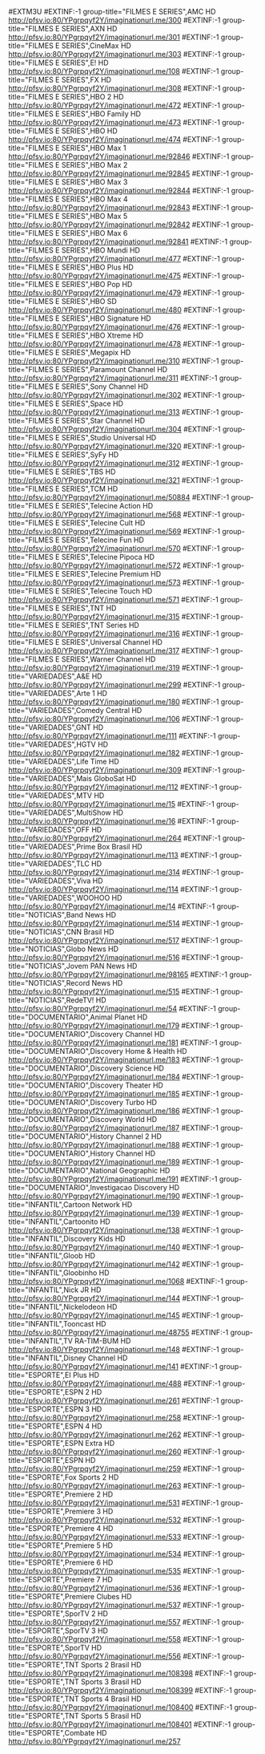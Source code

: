 #EXTM3U
#EXTINF:-1 group-title="FILMES E SERIES",AMC HD
http://pfsv.io:80/YPgrpqyf2Y/imaginationurl.me/300
#EXTINF:-1 group-title="FILMES E SERIES",AXN HD
http://pfsv.io:80/YPgrpqyf2Y/imaginationurl.me/301
#EXTINF:-1 group-title="FILMES E SERIES",CineMax HD
http://pfsv.io:80/YPgrpqyf2Y/imaginationurl.me/303
#EXTINF:-1 group-title="FILMES E SERIES",E! HD
http://pfsv.io:80/YPgrpqyf2Y/imaginationurl.me/108
#EXTINF:-1 group-title="FILMES E SERIES",FX HD
http://pfsv.io:80/YPgrpqyf2Y/imaginationurl.me/308
#EXTINF:-1 group-title="FILMES E SERIES",HBO 2 HD
http://pfsv.io:80/YPgrpqyf2Y/imaginationurl.me/472
#EXTINF:-1 group-title="FILMES E SERIES",HBO Family HD
http://pfsv.io:80/YPgrpqyf2Y/imaginationurl.me/473
#EXTINF:-1 group-title="FILMES E SERIES",HBO HD
http://pfsv.io:80/YPgrpqyf2Y/imaginationurl.me/474
#EXTINF:-1 group-title="FILMES E SERIES",HBO Max 1
http://pfsv.io:80/YPgrpqyf2Y/imaginationurl.me/92846
#EXTINF:-1 group-title="FILMES E SERIES",HBO Max 2
http://pfsv.io:80/YPgrpqyf2Y/imaginationurl.me/92845
#EXTINF:-1 group-title="FILMES E SERIES",HBO Max 3
http://pfsv.io:80/YPgrpqyf2Y/imaginationurl.me/92844
#EXTINF:-1 group-title="FILMES E SERIES",HBO Max 4
http://pfsv.io:80/YPgrpqyf2Y/imaginationurl.me/92843
#EXTINF:-1 group-title="FILMES E SERIES",HBO Max 5
http://pfsv.io:80/YPgrpqyf2Y/imaginationurl.me/92842
#EXTINF:-1 group-title="FILMES E SERIES",HBO Max 6
http://pfsv.io:80/YPgrpqyf2Y/imaginationurl.me/92841
#EXTINF:-1 group-title="FILMES E SERIES",HBO Mundi HD
http://pfsv.io:80/YPgrpqyf2Y/imaginationurl.me/477
#EXTINF:-1 group-title="FILMES E SERIES",HBO Plus HD
http://pfsv.io:80/YPgrpqyf2Y/imaginationurl.me/475
#EXTINF:-1 group-title="FILMES E SERIES",HBO Pop HD
http://pfsv.io:80/YPgrpqyf2Y/imaginationurl.me/479
#EXTINF:-1 group-title="FILMES E SERIES",HBO SD
http://pfsv.io:80/YPgrpqyf2Y/imaginationurl.me/480
#EXTINF:-1 group-title="FILMES E SERIES",HBO Signature HD
http://pfsv.io:80/YPgrpqyf2Y/imaginationurl.me/476
#EXTINF:-1 group-title="FILMES E SERIES",HBO Xtreme HD
http://pfsv.io:80/YPgrpqyf2Y/imaginationurl.me/478
#EXTINF:-1 group-title="FILMES E SERIES",Megapix HD
http://pfsv.io:80/YPgrpqyf2Y/imaginationurl.me/310
#EXTINF:-1 group-title="FILMES E SERIES",Paramount Channel HD
http://pfsv.io:80/YPgrpqyf2Y/imaginationurl.me/311
#EXTINF:-1 group-title="FILMES E SERIES",Sony Channel HD
http://pfsv.io:80/YPgrpqyf2Y/imaginationurl.me/302
#EXTINF:-1 group-title="FILMES E SERIES",Space HD
http://pfsv.io:80/YPgrpqyf2Y/imaginationurl.me/313
#EXTINF:-1 group-title="FILMES E SERIES",Star Channel HD
http://pfsv.io:80/YPgrpqyf2Y/imaginationurl.me/304
#EXTINF:-1 group-title="FILMES E SERIES",Studio Universal HD
http://pfsv.io:80/YPgrpqyf2Y/imaginationurl.me/320
#EXTINF:-1 group-title="FILMES E SERIES",SyFy HD
http://pfsv.io:80/YPgrpqyf2Y/imaginationurl.me/312
#EXTINF:-1 group-title="FILMES E SERIES",TBS HD
http://pfsv.io:80/YPgrpqyf2Y/imaginationurl.me/321
#EXTINF:-1 group-title="FILMES E SERIES",TCM HD
http://pfsv.io:80/YPgrpqyf2Y/imaginationurl.me/50884
#EXTINF:-1 group-title="FILMES E SERIES",Telecine Action HD
http://pfsv.io:80/YPgrpqyf2Y/imaginationurl.me/568
#EXTINF:-1 group-title="FILMES E SERIES",Telecine Cult HD
http://pfsv.io:80/YPgrpqyf2Y/imaginationurl.me/569
#EXTINF:-1 group-title="FILMES E SERIES",Telecine Fun HD
http://pfsv.io:80/YPgrpqyf2Y/imaginationurl.me/570
#EXTINF:-1 group-title="FILMES E SERIES",Telecine Pipoca HD
http://pfsv.io:80/YPgrpqyf2Y/imaginationurl.me/572
#EXTINF:-1 group-title="FILMES E SERIES",Telecine Premium HD
http://pfsv.io:80/YPgrpqyf2Y/imaginationurl.me/573
#EXTINF:-1 group-title="FILMES E SERIES",Telecine Touch HD
http://pfsv.io:80/YPgrpqyf2Y/imaginationurl.me/571
#EXTINF:-1 group-title="FILMES E SERIES",TNT HD
http://pfsv.io:80/YPgrpqyf2Y/imaginationurl.me/315
#EXTINF:-1 group-title="FILMES E SERIES",TNT Series HD
http://pfsv.io:80/YPgrpqyf2Y/imaginationurl.me/316
#EXTINF:-1 group-title="FILMES E SERIES",Universal Channel HD
http://pfsv.io:80/YPgrpqyf2Y/imaginationurl.me/317
#EXTINF:-1 group-title="FILMES E SERIES",Warner Channel HD
http://pfsv.io:80/YPgrpqyf2Y/imaginationurl.me/319
#EXTINF:-1 group-title="VARIEDADES",A&E HD
http://pfsv.io:80/YPgrpqyf2Y/imaginationurl.me/299
#EXTINF:-1 group-title="VARIEDADES",Arte 1 HD
http://pfsv.io:80/YPgrpqyf2Y/imaginationurl.me/180
#EXTINF:-1 group-title="VARIEDADES",Comedy Central HD
http://pfsv.io:80/YPgrpqyf2Y/imaginationurl.me/106
#EXTINF:-1 group-title="VARIEDADES",GNT HD
http://pfsv.io:80/YPgrpqyf2Y/imaginationurl.me/111
#EXTINF:-1 group-title="VARIEDADES",HGTV HD
http://pfsv.io:80/YPgrpqyf2Y/imaginationurl.me/182
#EXTINF:-1 group-title="VARIEDADES",Life Time HD
http://pfsv.io:80/YPgrpqyf2Y/imaginationurl.me/309
#EXTINF:-1 group-title="VARIEDADES",Mais GloboSat HD
http://pfsv.io:80/YPgrpqyf2Y/imaginationurl.me/112
#EXTINF:-1 group-title="VARIEDADES",MTV HD
http://pfsv.io:80/YPgrpqyf2Y/imaginationurl.me/15
#EXTINF:-1 group-title="VARIEDADES",MultiShow HD
http://pfsv.io:80/YPgrpqyf2Y/imaginationurl.me/16
#EXTINF:-1 group-title="VARIEDADES",OFF HD
http://pfsv.io:80/YPgrpqyf2Y/imaginationurl.me/264
#EXTINF:-1 group-title="VARIEDADES",Prime Box Brasil HD
http://pfsv.io:80/YPgrpqyf2Y/imaginationurl.me/113
#EXTINF:-1 group-title="VARIEDADES",TLC HD
http://pfsv.io:80/YPgrpqyf2Y/imaginationurl.me/314
#EXTINF:-1 group-title="VARIEDADES",Viva HD
http://pfsv.io:80/YPgrpqyf2Y/imaginationurl.me/114
#EXTINF:-1 group-title="VARIEDADES",WOOHOO HD
http://pfsv.io:80/YPgrpqyf2Y/imaginationurl.me/14
#EXTINF:-1 group-title="NOTICIAS",Band News HD
http://pfsv.io:80/YPgrpqyf2Y/imaginationurl.me/514
#EXTINF:-1 group-title="NOTICIAS",CNN Brasil HD
http://pfsv.io:80/YPgrpqyf2Y/imaginationurl.me/517
#EXTINF:-1 group-title="NOTICIAS",Globo News HD
http://pfsv.io:80/YPgrpqyf2Y/imaginationurl.me/516
#EXTINF:-1 group-title="NOTICIAS",Jovem PAN News HD
http://pfsv.io:80/YPgrpqyf2Y/imaginationurl.me/98165
#EXTINF:-1 group-title="NOTICIAS",Record News HD
http://pfsv.io:80/YPgrpqyf2Y/imaginationurl.me/515
#EXTINF:-1 group-title="NOTICIAS",RedeTV! HD
http://pfsv.io:80/YPgrpqyf2Y/imaginationurl.me/54
#EXTINF:-1 group-title="DOCUMENTARIO",Animal Planet HD
http://pfsv.io:80/YPgrpqyf2Y/imaginationurl.me/179
#EXTINF:-1 group-title="DOCUMENTARIO",Discovery Channel HD
http://pfsv.io:80/YPgrpqyf2Y/imaginationurl.me/181
#EXTINF:-1 group-title="DOCUMENTARIO",Discovery Home & Health HD
http://pfsv.io:80/YPgrpqyf2Y/imaginationurl.me/183
#EXTINF:-1 group-title="DOCUMENTARIO",Discovery Science HD
http://pfsv.io:80/YPgrpqyf2Y/imaginationurl.me/184
#EXTINF:-1 group-title="DOCUMENTARIO",Discovery Theater HD
http://pfsv.io:80/YPgrpqyf2Y/imaginationurl.me/185
#EXTINF:-1 group-title="DOCUMENTARIO",Discovery Turbo HD
http://pfsv.io:80/YPgrpqyf2Y/imaginationurl.me/186
#EXTINF:-1 group-title="DOCUMENTARIO",Discovery World HD
http://pfsv.io:80/YPgrpqyf2Y/imaginationurl.me/187
#EXTINF:-1 group-title="DOCUMENTARIO",History Channel 2 HD
http://pfsv.io:80/YPgrpqyf2Y/imaginationurl.me/188
#EXTINF:-1 group-title="DOCUMENTARIO",History Channel HD
http://pfsv.io:80/YPgrpqyf2Y/imaginationurl.me/189
#EXTINF:-1 group-title="DOCUMENTARIO",National Geographic HD
http://pfsv.io:80/YPgrpqyf2Y/imaginationurl.me/191
#EXTINF:-1 group-title="DOCUMENTARIO",Investigacao Discovery HD
http://pfsv.io:80/YPgrpqyf2Y/imaginationurl.me/190
#EXTINF:-1 group-title="INFANTIL",Cartoon Network HD
http://pfsv.io:80/YPgrpqyf2Y/imaginationurl.me/139
#EXTINF:-1 group-title="INFANTIL",Cartoonito HD
http://pfsv.io:80/YPgrpqyf2Y/imaginationurl.me/138
#EXTINF:-1 group-title="INFANTIL",Discovery Kids HD
http://pfsv.io:80/YPgrpqyf2Y/imaginationurl.me/140
#EXTINF:-1 group-title="INFANTIL",Gloob HD
http://pfsv.io:80/YPgrpqyf2Y/imaginationurl.me/142
#EXTINF:-1 group-title="INFANTIL",Gloobinho HD
http://pfsv.io:80/YPgrpqyf2Y/imaginationurl.me/1068
#EXTINF:-1 group-title="INFANTIL",Nick JR HD
http://pfsv.io:80/YPgrpqyf2Y/imaginationurl.me/144
#EXTINF:-1 group-title="INFANTIL",Nickelodeon HD
http://pfsv.io:80/YPgrpqyf2Y/imaginationurl.me/145
#EXTINF:-1 group-title="INFANTIL",Tooncast HD
http://pfsv.io:80/YPgrpqyf2Y/imaginationurl.me/48755
#EXTINF:-1 group-title="INFANTIL",TV RA-TIM-BUM HD
http://pfsv.io:80/YPgrpqyf2Y/imaginationurl.me/148
#EXTINF:-1 group-title="INFANTIL",Disney Channel HD
http://pfsv.io:80/YPgrpqyf2Y/imaginationurl.me/141
#EXTINF:-1 group-title="ESPORTE",EI Plus HD
http://pfsv.io:80/YPgrpqyf2Y/imaginationurl.me/488
#EXTINF:-1 group-title="ESPORTE",ESPN 2 HD
http://pfsv.io:80/YPgrpqyf2Y/imaginationurl.me/261
#EXTINF:-1 group-title="ESPORTE",ESPN 3 HD
http://pfsv.io:80/YPgrpqyf2Y/imaginationurl.me/258
#EXTINF:-1 group-title="ESPORTE",ESPN 4 HD
http://pfsv.io:80/YPgrpqyf2Y/imaginationurl.me/262
#EXTINF:-1 group-title="ESPORTE",ESPN Extra HD
http://pfsv.io:80/YPgrpqyf2Y/imaginationurl.me/260
#EXTINF:-1 group-title="ESPORTE",ESPN HD
http://pfsv.io:80/YPgrpqyf2Y/imaginationurl.me/259
#EXTINF:-1 group-title="ESPORTE",Fox Sports 2 HD
http://pfsv.io:80/YPgrpqyf2Y/imaginationurl.me/263
#EXTINF:-1 group-title="ESPORTE",Premiere 2 HD
http://pfsv.io:80/YPgrpqyf2Y/imaginationurl.me/531
#EXTINF:-1 group-title="ESPORTE",Premiere 3 HD
http://pfsv.io:80/YPgrpqyf2Y/imaginationurl.me/532
#EXTINF:-1 group-title="ESPORTE",Premiere 4 HD
http://pfsv.io:80/YPgrpqyf2Y/imaginationurl.me/533
#EXTINF:-1 group-title="ESPORTE",Premiere 5 HD
http://pfsv.io:80/YPgrpqyf2Y/imaginationurl.me/534
#EXTINF:-1 group-title="ESPORTE",Premiere 6 HD
http://pfsv.io:80/YPgrpqyf2Y/imaginationurl.me/535
#EXTINF:-1 group-title="ESPORTE",Premiere 7 HD
http://pfsv.io:80/YPgrpqyf2Y/imaginationurl.me/536
#EXTINF:-1 group-title="ESPORTE",Premiere Clubes HD
http://pfsv.io:80/YPgrpqyf2Y/imaginationurl.me/537
#EXTINF:-1 group-title="ESPORTE",SporTV 2 HD
http://pfsv.io:80/YPgrpqyf2Y/imaginationurl.me/557
#EXTINF:-1 group-title="ESPORTE",SporTV 3 HD
http://pfsv.io:80/YPgrpqyf2Y/imaginationurl.me/558
#EXTINF:-1 group-title="ESPORTE",SporTV HD
http://pfsv.io:80/YPgrpqyf2Y/imaginationurl.me/556
#EXTINF:-1 group-title="ESPORTE",TNT Sports 2 Brasil HD
http://pfsv.io:80/YPgrpqyf2Y/imaginationurl.me/108398
#EXTINF:-1 group-title="ESPORTE",TNT Sports 3 Brasil HD
http://pfsv.io:80/YPgrpqyf2Y/imaginationurl.me/108399
#EXTINF:-1 group-title="ESPORTE",TNT Sports 4 Brasil HD
http://pfsv.io:80/YPgrpqyf2Y/imaginationurl.me/108400
#EXTINF:-1 group-title="ESPORTE",TNT Sports 5 Brasil HD
http://pfsv.io:80/YPgrpqyf2Y/imaginationurl.me/108401
#EXTINF:-1 group-title="ESPORTE",Combate HD
http://pfsv.io:80/YPgrpqyf2Y/imaginationurl.me/257
